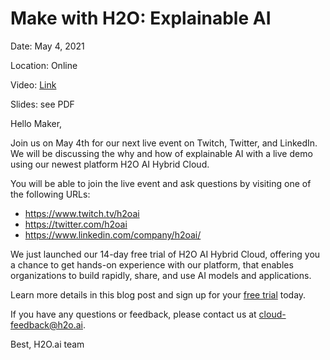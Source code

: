 # Make with H2O: Explainable AI

Date: May 4, 2021

Location: Online

Video: [Link](https://www.linkedin.com/video/live/urn:li:ugcPost:6795270973898731520/)

Slides: see PDF

Hello Maker,

Join us on May 4th for our next live event on Twitch, Twitter, and LinkedIn. We will be discussing the why and how of explainable AI with a live demo using our newest platform H2O AI Hybrid Cloud.

You will be able to join the live event and ask questions by visiting one of the following URLs:

- https://www.twitch.tv/h2oai
- https://twitter.com/h2oai
- https://www.linkedin.com/company/h2oai/

We just launched our 14-day free trial of H2O AI Hybrid Cloud, offering you a chance to get hands-on experience with our platform, that enables organizations to build rapidly, share, and use AI models and applications.

Learn more details in this blog post and sign up for your [free trial](https://www.h2o.ai/blog/sign-up-for-your-free-trial-and-get-hands-on-experience-with-h2o-ai-hybrid-cloud/?utm_medium=Organic-Social&utm_source=meetup&utm_campaign=) today.

If you have any questions or feedback, please contact us at cloud-feedback@h2o.ai.

Best,
H2O.ai team

